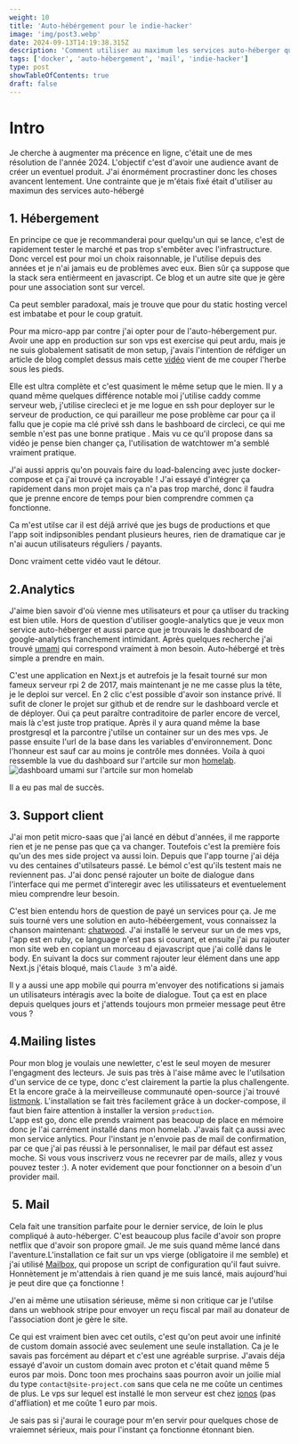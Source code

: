 ```yaml
---
weight: 10
title: 'Auto-hébérgement pour le indie-hacker'
image: 'img/post3.webp'
date: 2024-09-13T14:19:38.315Z
description: 'Comment utiliser au maximum les services auto-héberger quand on est indie-hacker'
tags: ['docker', 'auto-hébergement', 'mail', 'indie-hacker']
type: post
showTableOfContents: true
draft: false
---
```


# Intro

Je cherche à augmenter ma précence en ligne, c'était une de mes résolution de l'année 2024. L'objectif c'est d'avoir une audience avant de créer un eventuel produit.
J'ai énormément procrastiner donc les choses avancent lentement. Une contrainte que je m'étais fixé était d'utiliser au maximun des services auto-hébergé

## 1. Hébergement

En principe ce que je recommanderai pour quelqu'un qui se lance, c'est de rapidement tester le marché et pas trop s'embêter avec l'infrastructure. Donc vercel est pour moi un choix raisonnable, je l'utilise depuis des années et je n'ai jamais eu de problèmes avec eux. Bien sûr ça suppose que la stack sera entièrmeent en javascript.
Ce blog et un autre site que je gère pour une association sont sur vercel.

Ca peut sembler paradoxal, mais je trouve que pour du static hosting vercel est imbatabe et pour le coup gratuit.

Pour ma micro-app par contre j'ai opter pour de l'auto-hébergement pur. Avoir une app en production sur son vps est exercise qui peut ardu, mais je ne suis globalement satisatit de mon setup, j'avais l'intention de réfdiger un article de blog complet dessus mais cette [vidéo](https://www.youtube.com/watch?v=F-9KWQByeU0&) vient de me couper l'herbe sous les pieds.

Elle est ultra complète et c'est quasiment le même setup que le mien. Il y a quand même quelques différence notable moi j'utilise caddy comme serveur web, j'utilise cirecleci et je me logue en ssh pour deployer sur le serveur de production, ce qui parailleur me pose problème car pour ça il fallu que je copie ma clé privé ssh dans le bashboard de circleci, ce qui me semble n'est pas une bonne pratique . Mais vu ce qu'il propose dans sa vidéo je pense bien changer ça, l'utilisation de watchtower m'a semblé vraiment pratique.

J'ai aussi appris qu'on pouvais faire du load-balencing avec juste docker-compose et ça j'ai trouvé ça incroyable ! J'ai essayé d'intégrer ça rapidement dans mon projet mais ça n'a pas trop marché, donc il faudra que je prenne encore de temps pour bien comprendre commen ça fonctionne.

Ca m'est utilse car il est déjâ arrivé que jes bugs de productions et que l'app soit indipsonibles pendant plusieurs heures, rien de dramatique car je n'ai aucun utilisateurs réguliers / payants.

Donc vraiment cette vidéo vaut le détour.

## 2.Analytics

J'aime bien savoir d'où vienne mes utilisateurs et pour ça utliser du tracking est bien utile. Hors de question d'utiliser google-analytics que je veux mon service auto-héberger et aussi parce que je trouvais le dashboard de google-analytics franchement intimidant. Après quelques recherche j'ai trouvé [umami](https://github.com/umami-software/umami) qui correspond vraiment à mon besoin. Auto-hébergé et très simple a prendre en main.

C'est une application en Next.js et autrefois je la fesait tourné sur mon fameux serveur rpi 2 de 2017, mais maintenant je ne me casse plus la tête, je le deploi sur vercel. En 2 clic c'est possible d'avoir son instance privé. Il sufit de cloner le projet sur github et de rendre sur le dashboard vercle et de déployer.
Oui ça peut paraître contraditoire de parler encore de vercel, mais là c'est juste trop pratique. Après il y aura quand même la base prostgresql et la parcontre j'utilse un container sur un des mes vps. Je passe ensuite l'url de la base dans les variables d'environnement. Donc l'honneur est sauf car au moins je contrôle mes données.
Voila à quoi ressemble la vue du dashboard sur l'artcile sur mon [homelab](https://elimbi.com/posts/my-homelab/).
![dashboard umami sur l'artcile sur mon homelab](/img/dashboard-homelab.png)

Il a eu pas mal de succès.

## 3. Support client

J'ai mon petit micro-saas que j'ai lancé en début d'années, il me rapporte rien et je ne pense pas que ça va changer. Toutefois c'est la première fois qu'un des mes side project va aussi loin. Depuis que l'app tourne j'ai déja vu des centaines d'utilsateurs passé. Le bémol c'est qu'ils testent mais ne reviennent pas. J'ai donc pensé rajouter un boite de dialogue dans l'interface qui me permet d'interegir avec les utilissateurs et eventuelement mieu comprendre leur besoin.

C'est bien entendu hors de question de payé un services pour ça. Je me suis tourné vers une solution en auto-hébéergement, vous connaissez la chanson maintenant: [chatwood](https://github.com/chatwoot/chatwoot). J'ai installé le serveur sur un de mes vps, l'app est en ruby, ce language n'est pas si courant, et ensuite j'ai pu rajouter mon site web en copiant un morceau d ejavascript que j'ai collé dans le body. En suivant la docs sur comment rajouter leur élément dans une app Next.js j'étais bloqué, mais `Claude 3` m'a aidé.

Il y a aussi une app mobile qui pourra m'envoyer des notifications si jamais un utilisateurs intéragis avec la boite de dialogue.
Tout ça est en place depuis quelques jours et j'attends toujours mon prmeier message peut être vous ?

## 4.Mailing listes

Pour mon blog je voulais une newletter, c'est le seul moyen de mesurer l'engagment des lecteurs. Je suis pas très à l'aise mâme avec le l'utilsation d'un service de ce type, donc c'est clairement la partie la plus challengente. Et la encore graĉe à la meirveilleuse communauté open-source j'ai trouvé [listmonk](https://github.com/knadh/listmonk). L'installation se fait très facilement grâce à un docker-compose,
il faut bien faire attention à installer la version `production`.  
L'app est go, donc elle prends vraiment pas beacoup de place en mémoire donc je l'ai carrément installé dans mon homelab. J'avais fait ça aussi avec mon service anlytics.
Pour l'instant je n'envoie pas de mail de confirmation, par ce que j'ai pas réussi à le personnaliser, le mail par défaut est assez moche.
Si vous vous inscriverz vous ne recevrer par de mails, allez y vous pouvez tester :).
A noter evidement que pour fonctionner on a besoin d'un provider mail.

##  5. Mail

Cela fait une transition parfaite pour le dernier service, de loin le plus compliqué à auto-héberger. C'est beaucoup plus facile d'avoir son propre netflix que d'avoir son propore gmail.
Je me suis quand même lancé dans l'aventure.L'installation ce fait sur un vps vierge (obligatoire il me semble) et j'ai utilisé [Mailbox](https://mailinabox.email), qui propose un script de configuration qu'il faut suivre. Honnètement je m'attendais à rien quand je me suis lancé, mais aujourd'hui je peut dire que ça fonctionne !

J'en ai même une utiisation sérieuse, même si non critique car je l'utilse dans un webhook stripe pour envoyer un reçu fiscal par mail au donateur de l'association dont je gère le site.

Ce qui est vraiment bien avec cet outils, c'est qu'on peut avoir une infinité de custom domain associé avec seulement une seule installation. Ca je le savais pas forcément au départ et c'est une agréable surprise. J'avais déja essayé d'avoir un custom domain avec proton et c'était quand même 5 euros par mois. Donc toon mes prochains saas pourron avoir un joilie mial du type `contact@site-project.com` sans que cela ne me coûte un centimes de plus. Le vps sur lequel est installé le mon serveur est chez [ionos](https://www.ionos.fr/) (pas d'affliation) et me coûte 1 euro par mois.

Je sais pas si j'aurai le courage pour m'en servir pour quelques chose de vraiemnet sérieux, mais pour l'instant ça fonctionne étonnant bien.
